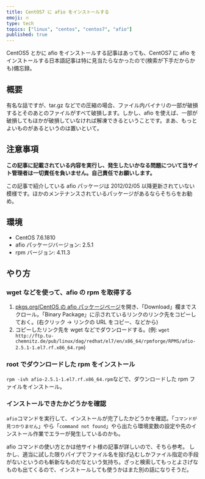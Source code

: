 ```yaml
---
title: CentOS7 に afio をインストールする
emoji: 🔥
type: tech
topics: ["linux", "centos", "centos7", "afio"]
published: true
---
```


CentOS5 とかに afio をインストールする記事はあっても、CentOS7 に afio をインストールする日本語記事は特に見当たらなかったので(検索が下手だからかも)備忘録。

## 概要

有名な話ですが、tar.gz などでの圧縮の場合、ファイル内バイナリの一部が破損するとそのあとのファイルがすべて破損します。しかし、afio を使えば、一部が破損してもほかが破損していなければ解凍できるということです。まあ、もっとよいものがあるというのは置いといて。

## 注意事項

**この記事に記載されている内容を実行し、発生したいかなる問題について当サイト管理者は一切責任を負いません。自己責任でお願いします。**

この記事で紹介している afio パッケージは 2012/02/05 以降更新されていない模様です。ほかのメンテナンスされているパッケージがあるならそちらをお勧め。

## 環境

- CentOS 7.6.1810
- afio パッケージバージョン: 2.5.1
- rpm バージョン: 4.11.3

## やり方

### wget などを使って、afio の rpm を取得する

1. [pkgs.org/CentOS の afio パッケージページ](https://centos.pkgs.org/7/repoforge-x86_64/afio-2.5.1-1.el7.rf.x86_64.rpm.html)を開き、「Download」欄までスクロール。「Binary Package」に示されているリンクのリンク先をコピーしておく。(右クリック → リンクの URL をコピー、などから)
2. コピーしたリンク先を wget などでダウンロードする。(例: `wget http://ftp.tu-chemnitz.de/pub/linux/dag/redhat/el7/en/x86_64/rpmforge/RPMS/afio-2.5.1-1.el7.rf.x86_64.rpm`)

### root でダウンロードした rpm をインストール

`rpm -ivh afio-2.5.1-1.el7.rf.x86_64.rpm`などで、ダウンロードした rpm ファイルをインストール。

### インストールできたかどうかを確認

`afio`コマンドを実行して、インストールが完了したかどうかを確認。「`コマンドが見つかりません`」やら「`command not found`」やら出たら環境変数の設定や先のインストール作業でエラーが発生しているのかも。

afio コマンドの使い方とかは他サイト様の記事が詳しいので、そちら参考。
しかし、適当に試した限りパイプでファイル名を投げ込むしかファイル指定の手段がないというのも斬新なものだなという気持ち。ざっと検索してもっとよさげなものも出てくるので、インストールしても使うかはまた別の話になりそうだ。
